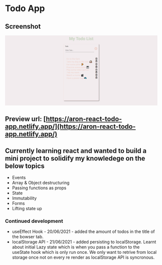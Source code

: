 # Todo App

## Screenshot
![preview](./preview.png)

## Preview url: [https://aron-react-todo-app.netlify.app/](https://aron-react-todo-app.netlify.app/)

## Currently learning react and wanted to build a mini project to solidify my knowledege on the below topics 

- Events
- Array & Object destructuring
- Passing functions as props
- State
- Immutability
- Forms
- Lifting state up

### Continued development

- useEffect Hook - 20/06/2021 - added the amount of todos in the title of the bowser tab. 
- localStorage API - 21/06/2021 - added persisting to localStorage. Learnt about initial Lazy state which is when you pass a function to the useState hook which is only run once. We only want to retrive from local storage once not on every re render as localStorage API is syncronous. 
 










